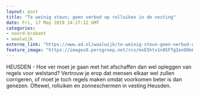 ```yaml
---
layout: post
title: "Te weinig steun; geen verbod op rolluiken in de vesting"
date: Fri, 17 May 2019 14:27:12 GMT
categories: 
- noord-brabant 
- waalwijk 
externe_link: "https://www.ad.nl/waalwijk/te-weinig-steun-geen-verbod-op-rolluiken-in-de-vesting~aefb7cd2/"
feature_image: "https://images0.persgroep.net/rcs/mxE5htv1n0SFTgIenO8k6oWHFIw/diocontent/100817130/_fitwidth/400/?appId=21791a8992982cd8da851550a453bd7f&quality=0.7"
---
```


HEUSDEN - Hoe ver moet je gaan met het afschaffen dan wel opleggen van regels voor welstand? Vertrouw je erop dat mensen elkaar wel zullen corrigeren, of moet je toch regels maken omdat voorkomen beter is dan genezen. ­Oftewel, rolluiken en zonneschermen in vesting Heusden.
